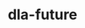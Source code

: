 ---
title: "dla-future"
layout: cache
categories: [package, develop]
meta: {"versions": ["0.4.0", "0.4.1"], "compilers": ["gcc@=11.4.0"], "oss": ["ubuntu22.04"], "platforms": ["linux"], "targets": ["neoverse_v1", "neoverse_v2", "x86_64_v3"], "stacks": ["e4s", "e4s-neoverse-v2", "e4s-neoverse_v1", "root"], "num_specs": 45, "num_specs_by_stack": {"root": 45, "e4s-neoverse_v1": 15, "e4s-neoverse-v2": 15, "e4s": 15}}
spec_details: [{"hash": "rf3fl5hpzmlzqnmowc22cnslbcavymgf", "compiler": "gcc@=11.4.0", "versions": ["0.4.0"], "os": "ubuntu22.04", "platform": "linux", "target": "neoverse_v1", "variants": ["build_system=cmake", "build_type=Release", "~cuda", "~doc", "generator=make", "~hdf5", "~ipo", "~miniapps", "~rocm", "+scalapack", "+shared"], "stacks": ["root", "e4s-neoverse_v1"], "size": "-", "tarball": "https://binaries.spack.io/develop/build_cache/linux-ubuntu22.04-neoverse_v1/gcc-11.4.0/dla-future-0.4.0/linux-ubuntu22.04-neoverse_v1-gcc-11.4.0-dla-future-0.4.0-rf3fl5hpzmlzqnmowc22cnslbcavymgf.spack"}, {"hash": "ij3b72owop5kb73gpwlo6jvkfpgls74t", "compiler": "gcc@=11.4.0", "versions": ["0.4.1"], "os": "ubuntu22.04", "platform": "linux", "target": "neoverse_v1", "variants": ["build_system=cmake", "build_type=Release", "~cuda", "~doc", "generator=ninja", "~hdf5", "~ipo", "~miniapps", "~rocm", "+scalapack", "+shared"], "stacks": ["root", "e4s-neoverse_v1"], "size": "-", "tarball": "https://binaries.spack.io/develop/build_cache/linux-ubuntu22.04-neoverse_v1/gcc-11.4.0/dla-future-0.4.1/linux-ubuntu22.04-neoverse_v1-gcc-11.4.0-dla-future-0.4.1-ij3b72owop5kb73gpwlo6jvkfpgls74t.spack"}, {"hash": "5vwyac52au3bceme5xvecwsgtu5krk5p", "compiler": "gcc@=11.4.0", "versions": ["0.4.1"], "os": "ubuntu22.04", "platform": "linux", "target": "neoverse_v1", "variants": ["build_system=cmake", "build_type=Release", "~cuda", "~doc", "generator=ninja", "~hdf5", "~ipo", "~miniapps", "~rocm", "+scalapack", "+shared"], "stacks": ["root", "e4s-neoverse_v1"], "size": "-", "tarball": "https://binaries.spack.io/develop/build_cache/linux-ubuntu22.04-neoverse_v1/gcc-11.4.0/dla-future-0.4.1/linux-ubuntu22.04-neoverse_v1-gcc-11.4.0-dla-future-0.4.1-5vwyac52au3bceme5xvecwsgtu5krk5p.spack"}, {"hash": "bt2u6rwhggi2uxx7ps7bwl4i2dtffflf", "compiler": "gcc@=11.4.0", "versions": ["0.4.0"], "os": "ubuntu22.04", "platform": "linux", "target": "neoverse_v1", "variants": ["build_system=cmake", "build_type=Release", "~cuda", "~doc", "generator=make", "~hdf5", "~ipo", "~miniapps", "~rocm", "+scalapack", "+shared"], "stacks": ["root", "e4s-neoverse_v1"], "size": "-", "tarball": "https://binaries.spack.io/develop/build_cache/linux-ubuntu22.04-neoverse_v1/gcc-11.4.0/dla-future-0.4.0/linux-ubuntu22.04-neoverse_v1-gcc-11.4.0-dla-future-0.4.0-bt2u6rwhggi2uxx7ps7bwl4i2dtffflf.spack"}, {"hash": "ngho4bvsershoqycqrhrmjrlysysk6fo", "compiler": "gcc@=11.4.0", "versions": ["0.4.1"], "os": "ubuntu22.04", "platform": "linux", "target": "neoverse_v1", "variants": ["build_system=cmake", "build_type=Release", "~cuda", "~doc", "generator=ninja", "~hdf5", "~ipo", "~miniapps", "~rocm", "+scalapack", "+shared"], "stacks": ["root", "e4s-neoverse_v1"], "size": "-", "tarball": "https://binaries.spack.io/develop/build_cache/linux-ubuntu22.04-neoverse_v1/gcc-11.4.0/dla-future-0.4.1/linux-ubuntu22.04-neoverse_v1-gcc-11.4.0-dla-future-0.4.1-ngho4bvsershoqycqrhrmjrlysysk6fo.spack"}, {"hash": "rxbdzodhpg2gtw5xh6c4gb7xibpr6niy", "compiler": "gcc@=11.4.0", "versions": ["0.4.0"], "os": "ubuntu22.04", "platform": "linux", "target": "neoverse_v1", "variants": ["build_system=cmake", "build_type=Release", "~cuda", "~doc", "generator=make", "~hdf5", "~ipo", "~miniapps", "~rocm", "+scalapack", "+shared"], "stacks": ["root", "e4s-neoverse_v1"], "size": "-", "tarball": "https://binaries.spack.io/develop/build_cache/linux-ubuntu22.04-neoverse_v1/gcc-11.4.0/dla-future-0.4.0/linux-ubuntu22.04-neoverse_v1-gcc-11.4.0-dla-future-0.4.0-rxbdzodhpg2gtw5xh6c4gb7xibpr6niy.spack"}, {"hash": "tlkxnbc7dphu7k4aef2rwefjwpwn7ron", "compiler": "gcc@=11.4.0", "versions": ["0.4.0"], "os": "ubuntu22.04", "platform": "linux", "target": "neoverse_v1", "variants": ["build_system=cmake", "build_type=Release", "~cuda", "~doc", "generator=make", "~hdf5", "~ipo", "~miniapps", "~rocm", "+scalapack", "+shared"], "stacks": ["root", "e4s-neoverse_v1"], "size": "-", "tarball": "https://binaries.spack.io/develop/build_cache/linux-ubuntu22.04-neoverse_v1/gcc-11.4.0/dla-future-0.4.0/linux-ubuntu22.04-neoverse_v1-gcc-11.4.0-dla-future-0.4.0-tlkxnbc7dphu7k4aef2rwefjwpwn7ron.spack"}, {"hash": "ycgjh4zvsbeawfq6ofseeh5445nmv75y", "compiler": "gcc@=11.4.0", "versions": ["0.4.0"], "os": "ubuntu22.04", "platform": "linux", "target": "neoverse_v1", "variants": ["build_system=cmake", "build_type=Release", "~cuda", "~doc", "generator=make", "~hdf5", "~ipo", "~miniapps", "~rocm", "+scalapack", "+shared"], "stacks": ["root", "e4s-neoverse_v1"], "size": "-", "tarball": "https://binaries.spack.io/develop/build_cache/linux-ubuntu22.04-neoverse_v1/gcc-11.4.0/dla-future-0.4.0/linux-ubuntu22.04-neoverse_v1-gcc-11.4.0-dla-future-0.4.0-ycgjh4zvsbeawfq6ofseeh5445nmv75y.spack"}, {"hash": "7k2dxut7esl5asfg742ybvkn2jin2pvc", "compiler": "gcc@=11.4.0", "versions": ["0.4.1"], "os": "ubuntu22.04", "platform": "linux", "target": "neoverse_v1", "variants": ["build_system=cmake", "build_type=Release", "~cuda", "~doc", "generator=ninja", "~hdf5", "~ipo", "~miniapps", "~rocm", "+scalapack", "+shared"], "stacks": ["root", "e4s-neoverse_v1"], "size": "-", "tarball": "https://binaries.spack.io/develop/build_cache/linux-ubuntu22.04-neoverse_v1/gcc-11.4.0/dla-future-0.4.1/linux-ubuntu22.04-neoverse_v1-gcc-11.4.0-dla-future-0.4.1-7k2dxut7esl5asfg742ybvkn2jin2pvc.spack"}, {"hash": "yn3g3jkmnmam3txfxrojfyab26sgiegl", "compiler": "gcc@=11.4.0", "versions": ["0.4.0"], "os": "ubuntu22.04", "platform": "linux", "target": "neoverse_v1", "variants": ["build_system=cmake", "build_type=Release", "~cuda", "~doc", "generator=make", "~hdf5", "~ipo", "~miniapps", "~rocm", "+scalapack", "+shared"], "stacks": ["root", "e4s-neoverse_v1"], "size": "-", "tarball": "https://binaries.spack.io/develop/build_cache/linux-ubuntu22.04-neoverse_v1/gcc-11.4.0/dla-future-0.4.0/linux-ubuntu22.04-neoverse_v1-gcc-11.4.0-dla-future-0.4.0-yn3g3jkmnmam3txfxrojfyab26sgiegl.spack"}, {"hash": "2ccnctr2qxpmecqh435dhmpkgvu4cfb6", "compiler": "gcc@=11.4.0", "versions": ["0.4.0"], "os": "ubuntu22.04", "platform": "linux", "target": "neoverse_v1", "variants": ["build_system=cmake", "build_type=Release", "~cuda", "~doc", "generator=make", "~hdf5", "~ipo", "~miniapps", "~rocm", "+scalapack", "+shared"], "stacks": ["root", "e4s-neoverse_v1"], "size": "-", "tarball": "https://binaries.spack.io/develop/build_cache/linux-ubuntu22.04-neoverse_v1/gcc-11.4.0/dla-future-0.4.0/linux-ubuntu22.04-neoverse_v1-gcc-11.4.0-dla-future-0.4.0-2ccnctr2qxpmecqh435dhmpkgvu4cfb6.spack"}, {"hash": "tvr2c6hqjtsmknwdvjj76f2ugxfcxjgb", "compiler": "gcc@=11.4.0", "versions": ["0.4.1"], "os": "ubuntu22.04", "platform": "linux", "target": "neoverse_v1", "variants": ["build_system=cmake", "build_type=Release", "~cuda", "~doc", "generator=ninja", "~hdf5", "~ipo", "~miniapps", "~rocm", "+scalapack", "+shared"], "stacks": ["root", "e4s-neoverse_v1"], "size": "-", "tarball": "https://binaries.spack.io/develop/build_cache/linux-ubuntu22.04-neoverse_v1/gcc-11.4.0/dla-future-0.4.1/linux-ubuntu22.04-neoverse_v1-gcc-11.4.0-dla-future-0.4.1-tvr2c6hqjtsmknwdvjj76f2ugxfcxjgb.spack"}, {"hash": "sxjzro7vudfdn3vs673dqtzehiarr3hh", "compiler": "gcc@=11.4.0", "versions": ["0.4.1"], "os": "ubuntu22.04", "platform": "linux", "target": "neoverse_v1", "variants": ["build_system=cmake", "build_type=Release", "~cuda", "~doc", "generator=ninja", "~hdf5", "~ipo", "~miniapps", "~rocm", "+scalapack", "+shared"], "stacks": ["root", "e4s-neoverse_v1"], "size": "-", "tarball": "https://binaries.spack.io/develop/build_cache/linux-ubuntu22.04-neoverse_v1/gcc-11.4.0/dla-future-0.4.1/linux-ubuntu22.04-neoverse_v1-gcc-11.4.0-dla-future-0.4.1-sxjzro7vudfdn3vs673dqtzehiarr3hh.spack"}, {"hash": "ab6q2j4rryibsahxrvdc7vdaul4l7q2w", "compiler": "gcc@=11.4.0", "versions": ["0.4.1"], "os": "ubuntu22.04", "platform": "linux", "target": "neoverse_v1", "variants": ["build_system=cmake", "build_type=Release", "~cuda", "~doc", "generator=ninja", "~hdf5", "~ipo", "~miniapps", "~rocm", "+scalapack", "+shared"], "stacks": ["root", "e4s-neoverse_v1"], "size": "-", "tarball": "https://binaries.spack.io/develop/build_cache/linux-ubuntu22.04-neoverse_v1/gcc-11.4.0/dla-future-0.4.1/linux-ubuntu22.04-neoverse_v1-gcc-11.4.0-dla-future-0.4.1-ab6q2j4rryibsahxrvdc7vdaul4l7q2w.spack"}, {"hash": "uqubckqdntkjmorhgzu4zfmn3ohidegu", "compiler": "gcc@=11.4.0", "versions": ["0.4.1"], "os": "ubuntu22.04", "platform": "linux", "target": "neoverse_v1", "variants": ["build_system=cmake", "build_type=Release", "~cuda", "~doc", "generator=ninja", "~hdf5", "~ipo", "~miniapps", "~rocm", "+scalapack", "+shared"], "stacks": ["root", "e4s-neoverse_v1"], "size": "-", "tarball": "https://binaries.spack.io/develop/build_cache/linux-ubuntu22.04-neoverse_v1/gcc-11.4.0/dla-future-0.4.1/linux-ubuntu22.04-neoverse_v1-gcc-11.4.0-dla-future-0.4.1-uqubckqdntkjmorhgzu4zfmn3ohidegu.spack"}, {"hash": "sixfhxxnakw6jhqtsd5ulbbyxcarzp2z", "compiler": "gcc@=11.4.0", "versions": ["0.4.0"], "os": "ubuntu22.04", "platform": "linux", "target": "neoverse_v2", "variants": ["build_system=cmake", "build_type=Release", "~cuda", "~doc", "generator=make", "~hdf5", "~ipo", "~miniapps", "~rocm", "+scalapack", "+shared"], "stacks": ["root", "e4s-neoverse-v2"], "size": "-", "tarball": "https://binaries.spack.io/develop/build_cache/linux-ubuntu22.04-neoverse_v2/gcc-11.4.0/dla-future-0.4.0/linux-ubuntu22.04-neoverse_v2-gcc-11.4.0-dla-future-0.4.0-sixfhxxnakw6jhqtsd5ulbbyxcarzp2z.spack"}, {"hash": "tobvevcprdyqn7vlonk3ysrwpvssesxj", "compiler": "gcc@=11.4.0", "versions": ["0.4.1"], "os": "ubuntu22.04", "platform": "linux", "target": "neoverse_v2", "variants": ["build_system=cmake", "build_type=Release", "~cuda", "~doc", "generator=ninja", "~hdf5", "~ipo", "~miniapps", "~rocm", "+scalapack", "+shared"], "stacks": ["root", "e4s-neoverse-v2"], "size": "-", "tarball": "https://binaries.spack.io/develop/build_cache/linux-ubuntu22.04-neoverse_v2/gcc-11.4.0/dla-future-0.4.1/linux-ubuntu22.04-neoverse_v2-gcc-11.4.0-dla-future-0.4.1-tobvevcprdyqn7vlonk3ysrwpvssesxj.spack"}, {"hash": "5jeq75lidxpqujhkdvps5dqtmpjn3ha3", "compiler": "gcc@=11.4.0", "versions": ["0.4.0"], "os": "ubuntu22.04", "platform": "linux", "target": "neoverse_v2", "variants": ["build_system=cmake", "build_type=Release", "~cuda", "~doc", "generator=make", "~hdf5", "~ipo", "~miniapps", "~rocm", "+scalapack", "+shared"], "stacks": ["root", "e4s-neoverse-v2"], "size": "-", "tarball": "https://binaries.spack.io/develop/build_cache/linux-ubuntu22.04-neoverse_v2/gcc-11.4.0/dla-future-0.4.0/linux-ubuntu22.04-neoverse_v2-gcc-11.4.0-dla-future-0.4.0-5jeq75lidxpqujhkdvps5dqtmpjn3ha3.spack"}, {"hash": "5m5b37ozssqyltttxjgll6tiylg7sfal", "compiler": "gcc@=11.4.0", "versions": ["0.4.1"], "os": "ubuntu22.04", "platform": "linux", "target": "neoverse_v2", "variants": ["build_system=cmake", "build_type=Release", "~cuda", "~doc", "generator=ninja", "~hdf5", "~ipo", "~miniapps", "~rocm", "+scalapack", "+shared"], "stacks": ["root", "e4s-neoverse-v2"], "size": "-", "tarball": "https://binaries.spack.io/develop/build_cache/linux-ubuntu22.04-neoverse_v2/gcc-11.4.0/dla-future-0.4.1/linux-ubuntu22.04-neoverse_v2-gcc-11.4.0-dla-future-0.4.1-5m5b37ozssqyltttxjgll6tiylg7sfal.spack"}, {"hash": "wgp4hvjupamptjypw73xyakvyho7f4qv", "compiler": "gcc@=11.4.0", "versions": ["0.4.1"], "os": "ubuntu22.04", "platform": "linux", "target": "neoverse_v2", "variants": ["build_system=cmake", "build_type=Release", "~cuda", "~doc", "generator=ninja", "~hdf5", "~ipo", "~miniapps", "~rocm", "+scalapack", "+shared"], "stacks": ["root", "e4s-neoverse-v2"], "size": "-", "tarball": "https://binaries.spack.io/develop/build_cache/linux-ubuntu22.04-neoverse_v2/gcc-11.4.0/dla-future-0.4.1/linux-ubuntu22.04-neoverse_v2-gcc-11.4.0-dla-future-0.4.1-wgp4hvjupamptjypw73xyakvyho7f4qv.spack"}, {"hash": "udi7mb2ikcpawghxtaplndscqspxllp5", "compiler": "gcc@=11.4.0", "versions": ["0.4.1"], "os": "ubuntu22.04", "platform": "linux", "target": "neoverse_v2", "variants": ["build_system=cmake", "build_type=Release", "~cuda", "~doc", "generator=ninja", "~hdf5", "~ipo", "~miniapps", "~rocm", "+scalapack", "+shared"], "stacks": ["root", "e4s-neoverse-v2"], "size": "-", "tarball": "https://binaries.spack.io/develop/build_cache/linux-ubuntu22.04-neoverse_v2/gcc-11.4.0/dla-future-0.4.1/linux-ubuntu22.04-neoverse_v2-gcc-11.4.0-dla-future-0.4.1-udi7mb2ikcpawghxtaplndscqspxllp5.spack"}, {"hash": "fbemhe6eujuayidxaot6i4nr3xovy4oe", "compiler": "gcc@=11.4.0", "versions": ["0.4.0"], "os": "ubuntu22.04", "platform": "linux", "target": "neoverse_v2", "variants": ["build_system=cmake", "build_type=Release", "~cuda", "~doc", "generator=make", "~hdf5", "~ipo", "~miniapps", "~rocm", "+scalapack", "+shared"], "stacks": ["root", "e4s-neoverse-v2"], "size": "-", "tarball": "https://binaries.spack.io/develop/build_cache/linux-ubuntu22.04-neoverse_v2/gcc-11.4.0/dla-future-0.4.0/linux-ubuntu22.04-neoverse_v2-gcc-11.4.0-dla-future-0.4.0-fbemhe6eujuayidxaot6i4nr3xovy4oe.spack"}, {"hash": "fk6rtsaxyvt4yuvvykl2wfmfq23fygmx", "compiler": "gcc@=11.4.0", "versions": ["0.4.1"], "os": "ubuntu22.04", "platform": "linux", "target": "neoverse_v2", "variants": ["build_system=cmake", "build_type=Release", "~cuda", "~doc", "generator=ninja", "~hdf5", "~ipo", "~miniapps", "~rocm", "+scalapack", "+shared"], "stacks": ["root", "e4s-neoverse-v2"], "size": "-", "tarball": "https://binaries.spack.io/develop/build_cache/linux-ubuntu22.04-neoverse_v2/gcc-11.4.0/dla-future-0.4.1/linux-ubuntu22.04-neoverse_v2-gcc-11.4.0-dla-future-0.4.1-fk6rtsaxyvt4yuvvykl2wfmfq23fygmx.spack"}, {"hash": "daxrmw2gj34mto4ffjqjbvhdfjdjpv4b", "compiler": "gcc@=11.4.0", "versions": ["0.4.0"], "os": "ubuntu22.04", "platform": "linux", "target": "neoverse_v2", "variants": ["build_system=cmake", "build_type=Release", "~cuda", "~doc", "generator=make", "~hdf5", "~ipo", "~miniapps", "~rocm", "+scalapack", "+shared"], "stacks": ["root", "e4s-neoverse-v2"], "size": "-", "tarball": "https://binaries.spack.io/develop/build_cache/linux-ubuntu22.04-neoverse_v2/gcc-11.4.0/dla-future-0.4.0/linux-ubuntu22.04-neoverse_v2-gcc-11.4.0-dla-future-0.4.0-daxrmw2gj34mto4ffjqjbvhdfjdjpv4b.spack"}, {"hash": "ke5zhebc5yqyp5k7zsm5bad25nn6y43m", "compiler": "gcc@=11.4.0", "versions": ["0.4.1"], "os": "ubuntu22.04", "platform": "linux", "target": "neoverse_v2", "variants": ["build_system=cmake", "build_type=Release", "~cuda", "~doc", "generator=ninja", "~hdf5", "~ipo", "~miniapps", "~rocm", "+scalapack", "+shared"], "stacks": ["root", "e4s-neoverse-v2"], "size": "-", "tarball": "https://binaries.spack.io/develop/build_cache/linux-ubuntu22.04-neoverse_v2/gcc-11.4.0/dla-future-0.4.1/linux-ubuntu22.04-neoverse_v2-gcc-11.4.0-dla-future-0.4.1-ke5zhebc5yqyp5k7zsm5bad25nn6y43m.spack"}, {"hash": "c44o5xiixb4rpt4yklypsbj757xwtoz5", "compiler": "gcc@=11.4.0", "versions": ["0.4.1"], "os": "ubuntu22.04", "platform": "linux", "target": "neoverse_v2", "variants": ["build_system=cmake", "build_type=Release", "~cuda", "~doc", "generator=ninja", "~hdf5", "~ipo", "~miniapps", "~rocm", "+scalapack", "+shared"], "stacks": ["root", "e4s-neoverse-v2"], "size": "-", "tarball": "https://binaries.spack.io/develop/build_cache/linux-ubuntu22.04-neoverse_v2/gcc-11.4.0/dla-future-0.4.1/linux-ubuntu22.04-neoverse_v2-gcc-11.4.0-dla-future-0.4.1-c44o5xiixb4rpt4yklypsbj757xwtoz5.spack"}, {"hash": "ttprrb3egpzqeohqkukoixp62rbpdf5h", "compiler": "gcc@=11.4.0", "versions": ["0.4.0"], "os": "ubuntu22.04", "platform": "linux", "target": "neoverse_v2", "variants": ["build_system=cmake", "build_type=Release", "~cuda", "~doc", "generator=make", "~hdf5", "~ipo", "~miniapps", "~rocm", "+scalapack", "+shared"], "stacks": ["root", "e4s-neoverse-v2"], "size": "-", "tarball": "https://binaries.spack.io/develop/build_cache/linux-ubuntu22.04-neoverse_v2/gcc-11.4.0/dla-future-0.4.0/linux-ubuntu22.04-neoverse_v2-gcc-11.4.0-dla-future-0.4.0-ttprrb3egpzqeohqkukoixp62rbpdf5h.spack"}, {"hash": "fko4lb2df5ukyiwcq2fbep2eshi4y7rj", "compiler": "gcc@=11.4.0", "versions": ["0.4.0"], "os": "ubuntu22.04", "platform": "linux", "target": "neoverse_v2", "variants": ["build_system=cmake", "build_type=Release", "~cuda", "~doc", "generator=make", "~hdf5", "~ipo", "~miniapps", "~rocm", "+scalapack", "+shared"], "stacks": ["root", "e4s-neoverse-v2"], "size": "-", "tarball": "https://binaries.spack.io/develop/build_cache/linux-ubuntu22.04-neoverse_v2/gcc-11.4.0/dla-future-0.4.0/linux-ubuntu22.04-neoverse_v2-gcc-11.4.0-dla-future-0.4.0-fko4lb2df5ukyiwcq2fbep2eshi4y7rj.spack"}, {"hash": "ok4afy7ueheyocko6bj2cg7dray6g4yl", "compiler": "gcc@=11.4.0", "versions": ["0.4.1"], "os": "ubuntu22.04", "platform": "linux", "target": "neoverse_v2", "variants": ["build_system=cmake", "build_type=Release", "~cuda", "~doc", "generator=ninja", "~hdf5", "~ipo", "~miniapps", "~rocm", "+scalapack", "+shared"], "stacks": ["root", "e4s-neoverse-v2"], "size": "-", "tarball": "https://binaries.spack.io/develop/build_cache/linux-ubuntu22.04-neoverse_v2/gcc-11.4.0/dla-future-0.4.1/linux-ubuntu22.04-neoverse_v2-gcc-11.4.0-dla-future-0.4.1-ok4afy7ueheyocko6bj2cg7dray6g4yl.spack"}, {"hash": "nnocnuspwkrkhxdsrhistno5jxbxgtcb", "compiler": "gcc@=11.4.0", "versions": ["0.4.0"], "os": "ubuntu22.04", "platform": "linux", "target": "neoverse_v2", "variants": ["build_system=cmake", "build_type=Release", "~cuda", "~doc", "generator=make", "~hdf5", "~ipo", "~miniapps", "~rocm", "+scalapack", "+shared"], "stacks": ["root", "e4s-neoverse-v2"], "size": "-", "tarball": "https://binaries.spack.io/develop/build_cache/linux-ubuntu22.04-neoverse_v2/gcc-11.4.0/dla-future-0.4.0/linux-ubuntu22.04-neoverse_v2-gcc-11.4.0-dla-future-0.4.0-nnocnuspwkrkhxdsrhistno5jxbxgtcb.spack"}, {"hash": "lzyufevlb3ahxujhpxctsnbcjp3qvmgb", "compiler": "gcc@=11.4.0", "versions": ["0.4.1"], "os": "ubuntu22.04", "platform": "linux", "target": "x86_64_v3", "variants": ["build_system=cmake", "build_type=Release", "~cuda", "~doc", "generator=ninja", "~hdf5", "~ipo", "~miniapps", "~rocm", "+scalapack", "+shared"], "stacks": ["root", "e4s"], "size": "-", "tarball": "https://binaries.spack.io/develop/build_cache/linux-ubuntu22.04-x86_64_v3/gcc-11.4.0/dla-future-0.4.1/linux-ubuntu22.04-x86_64_v3-gcc-11.4.0-dla-future-0.4.1-lzyufevlb3ahxujhpxctsnbcjp3qvmgb.spack"}, {"hash": "wes62q6kofntgscfdqu262eomhj2e24f", "compiler": "gcc@=11.4.0", "versions": ["0.4.0"], "os": "ubuntu22.04", "platform": "linux", "target": "x86_64_v3", "variants": ["build_system=cmake", "build_type=Release", "~cuda", "~doc", "generator=make", "~hdf5", "~ipo", "~miniapps", "~rocm", "+scalapack", "+shared"], "stacks": ["root", "e4s"], "size": "-", "tarball": "https://binaries.spack.io/develop/build_cache/linux-ubuntu22.04-x86_64_v3/gcc-11.4.0/dla-future-0.4.0/linux-ubuntu22.04-x86_64_v3-gcc-11.4.0-dla-future-0.4.0-wes62q6kofntgscfdqu262eomhj2e24f.spack"}, {"hash": "cqbrakput6jtfoe27oj4xgeq5di26tir", "compiler": "gcc@=11.4.0", "versions": ["0.4.1"], "os": "ubuntu22.04", "platform": "linux", "target": "x86_64_v3", "variants": ["build_system=cmake", "build_type=Release", "~cuda", "~doc", "generator=ninja", "~hdf5", "~ipo", "~miniapps", "~rocm", "+scalapack", "+shared"], "stacks": ["root", "e4s"], "size": "-", "tarball": "https://binaries.spack.io/develop/build_cache/linux-ubuntu22.04-x86_64_v3/gcc-11.4.0/dla-future-0.4.1/linux-ubuntu22.04-x86_64_v3-gcc-11.4.0-dla-future-0.4.1-cqbrakput6jtfoe27oj4xgeq5di26tir.spack"}, {"hash": "pya2ctofs4cucarqn5q5imi5p4nbi2qx", "compiler": "gcc@=11.4.0", "versions": ["0.4.0"], "os": "ubuntu22.04", "platform": "linux", "target": "x86_64_v3", "variants": ["build_system=cmake", "build_type=Release", "~cuda", "~doc", "generator=make", "~hdf5", "~ipo", "~miniapps", "~rocm", "+scalapack", "+shared"], "stacks": ["root", "e4s"], "size": "-", "tarball": "https://binaries.spack.io/develop/build_cache/linux-ubuntu22.04-x86_64_v3/gcc-11.4.0/dla-future-0.4.0/linux-ubuntu22.04-x86_64_v3-gcc-11.4.0-dla-future-0.4.0-pya2ctofs4cucarqn5q5imi5p4nbi2qx.spack"}, {"hash": "ysz5lyqilkotfeocab7h73mabgloing2", "compiler": "gcc@=11.4.0", "versions": ["0.4.0"], "os": "ubuntu22.04", "platform": "linux", "target": "x86_64_v3", "variants": ["build_system=cmake", "build_type=Release", "~cuda", "~doc", "generator=make", "~hdf5", "~ipo", "~miniapps", "~rocm", "+scalapack", "+shared"], "stacks": ["root", "e4s"], "size": "-", "tarball": "https://binaries.spack.io/develop/build_cache/linux-ubuntu22.04-x86_64_v3/gcc-11.4.0/dla-future-0.4.0/linux-ubuntu22.04-x86_64_v3-gcc-11.4.0-dla-future-0.4.0-ysz5lyqilkotfeocab7h73mabgloing2.spack"}, {"hash": "2nzjv7zmrgx27s5qmhcb7gke2n7oe3vt", "compiler": "gcc@=11.4.0", "versions": ["0.4.1"], "os": "ubuntu22.04", "platform": "linux", "target": "x86_64_v3", "variants": ["build_system=cmake", "build_type=Release", "~cuda", "~doc", "generator=ninja", "~hdf5", "~ipo", "~miniapps", "~rocm", "+scalapack", "+shared"], "stacks": ["root", "e4s"], "size": "-", "tarball": "https://binaries.spack.io/develop/build_cache/linux-ubuntu22.04-x86_64_v3/gcc-11.4.0/dla-future-0.4.1/linux-ubuntu22.04-x86_64_v3-gcc-11.4.0-dla-future-0.4.1-2nzjv7zmrgx27s5qmhcb7gke2n7oe3vt.spack"}, {"hash": "xtnb2w2hjend627d6gy74vuoeojgw2vo", "compiler": "gcc@=11.4.0", "versions": ["0.4.1"], "os": "ubuntu22.04", "platform": "linux", "target": "x86_64_v3", "variants": ["build_system=cmake", "build_type=Release", "~cuda", "~doc", "generator=ninja", "~hdf5", "~ipo", "~miniapps", "~rocm", "+scalapack", "+shared"], "stacks": ["root", "e4s"], "size": "-", "tarball": "https://binaries.spack.io/develop/build_cache/linux-ubuntu22.04-x86_64_v3/gcc-11.4.0/dla-future-0.4.1/linux-ubuntu22.04-x86_64_v3-gcc-11.4.0-dla-future-0.4.1-xtnb2w2hjend627d6gy74vuoeojgw2vo.spack"}, {"hash": "pz344oimbzwfh5tdn7ld626nhyqoradw", "compiler": "gcc@=11.4.0", "versions": ["0.4.0"], "os": "ubuntu22.04", "platform": "linux", "target": "x86_64_v3", "variants": ["build_system=cmake", "build_type=Release", "~cuda", "~doc", "generator=make", "~hdf5", "~ipo", "~miniapps", "~rocm", "+scalapack", "+shared"], "stacks": ["root", "e4s"], "size": "-", "tarball": "https://binaries.spack.io/develop/build_cache/linux-ubuntu22.04-x86_64_v3/gcc-11.4.0/dla-future-0.4.0/linux-ubuntu22.04-x86_64_v3-gcc-11.4.0-dla-future-0.4.0-pz344oimbzwfh5tdn7ld626nhyqoradw.spack"}, {"hash": "lhuuvdntfcwl2fjzpgksegqhzehegl2k", "compiler": "gcc@=11.4.0", "versions": ["0.4.1"], "os": "ubuntu22.04", "platform": "linux", "target": "x86_64_v3", "variants": ["build_system=cmake", "build_type=Release", "~cuda", "~doc", "generator=ninja", "~hdf5", "~ipo", "~miniapps", "~rocm", "+scalapack", "+shared"], "stacks": ["root", "e4s"], "size": "-", "tarball": "https://binaries.spack.io/develop/build_cache/linux-ubuntu22.04-x86_64_v3/gcc-11.4.0/dla-future-0.4.1/linux-ubuntu22.04-x86_64_v3-gcc-11.4.0-dla-future-0.4.1-lhuuvdntfcwl2fjzpgksegqhzehegl2k.spack"}, {"hash": "uvjdlkgwvfhxfd7hljn6tm6ezmcwdsps", "compiler": "gcc@=11.4.0", "versions": ["0.4.0"], "os": "ubuntu22.04", "platform": "linux", "target": "x86_64_v3", "variants": ["build_system=cmake", "build_type=Release", "~cuda", "~doc", "generator=make", "~hdf5", "~ipo", "~miniapps", "~rocm", "+scalapack", "+shared"], "stacks": ["root", "e4s"], "size": "-", "tarball": "https://binaries.spack.io/develop/build_cache/linux-ubuntu22.04-x86_64_v3/gcc-11.4.0/dla-future-0.4.0/linux-ubuntu22.04-x86_64_v3-gcc-11.4.0-dla-future-0.4.0-uvjdlkgwvfhxfd7hljn6tm6ezmcwdsps.spack"}, {"hash": "7pacj5xht2n6unrwwvsszwlh3qpkubvo", "compiler": "gcc@=11.4.0", "versions": ["0.4.1"], "os": "ubuntu22.04", "platform": "linux", "target": "x86_64_v3", "variants": ["build_system=cmake", "build_type=Release", "~cuda", "~doc", "generator=ninja", "~hdf5", "~ipo", "~miniapps", "~rocm", "+scalapack", "+shared"], "stacks": ["root", "e4s"], "size": "-", "tarball": "https://binaries.spack.io/develop/build_cache/linux-ubuntu22.04-x86_64_v3/gcc-11.4.0/dla-future-0.4.1/linux-ubuntu22.04-x86_64_v3-gcc-11.4.0-dla-future-0.4.1-7pacj5xht2n6unrwwvsszwlh3qpkubvo.spack"}, {"hash": "ufqbk27aw34njngm7eiinrhljrawfpsp", "compiler": "gcc@=11.4.0", "versions": ["0.4.0"], "os": "ubuntu22.04", "platform": "linux", "target": "x86_64_v3", "variants": ["build_system=cmake", "build_type=Release", "~cuda", "~doc", "generator=make", "~hdf5", "~ipo", "~miniapps", "~rocm", "+scalapack", "+shared"], "stacks": ["root", "e4s"], "size": "-", "tarball": "https://binaries.spack.io/develop/build_cache/linux-ubuntu22.04-x86_64_v3/gcc-11.4.0/dla-future-0.4.0/linux-ubuntu22.04-x86_64_v3-gcc-11.4.0-dla-future-0.4.0-ufqbk27aw34njngm7eiinrhljrawfpsp.spack"}, {"hash": "3yscexofo23xqlw57wcf2wy4w5b6jxun", "compiler": "gcc@=11.4.0", "versions": ["0.4.1"], "os": "ubuntu22.04", "platform": "linux", "target": "x86_64_v3", "variants": ["build_system=cmake", "build_type=Release", "~cuda", "~doc", "generator=ninja", "~hdf5", "~ipo", "~miniapps", "~rocm", "+scalapack", "+shared"], "stacks": ["root", "e4s"], "size": "-", "tarball": "https://binaries.spack.io/develop/build_cache/linux-ubuntu22.04-x86_64_v3/gcc-11.4.0/dla-future-0.4.1/linux-ubuntu22.04-x86_64_v3-gcc-11.4.0-dla-future-0.4.1-3yscexofo23xqlw57wcf2wy4w5b6jxun.spack"}, {"hash": "7d4exzmk2yqsbok2vl2khs2p5fvgo63c", "compiler": "gcc@=11.4.0", "versions": ["0.4.1"], "os": "ubuntu22.04", "platform": "linux", "target": "x86_64_v3", "variants": ["build_system=cmake", "build_type=Release", "~cuda", "~doc", "generator=ninja", "~hdf5", "~ipo", "~miniapps", "~rocm", "+scalapack", "+shared"], "stacks": ["root", "e4s"], "size": "-", "tarball": "https://binaries.spack.io/develop/build_cache/linux-ubuntu22.04-x86_64_v3/gcc-11.4.0/dla-future-0.4.1/linux-ubuntu22.04-x86_64_v3-gcc-11.4.0-dla-future-0.4.1-7d4exzmk2yqsbok2vl2khs2p5fvgo63c.spack"}, {"hash": "nu3f7zslijalykvxiadsbamhjazrztax", "compiler": "gcc@=11.4.0", "versions": ["0.4.0"], "os": "ubuntu22.04", "platform": "linux", "target": "x86_64_v3", "variants": ["build_system=cmake", "build_type=Release", "~cuda", "~doc", "generator=make", "~hdf5", "~ipo", "~miniapps", "~rocm", "+scalapack", "+shared"], "stacks": ["root", "e4s"], "size": "-", "tarball": "https://binaries.spack.io/develop/build_cache/linux-ubuntu22.04-x86_64_v3/gcc-11.4.0/dla-future-0.4.0/linux-ubuntu22.04-x86_64_v3-gcc-11.4.0-dla-future-0.4.0-nu3f7zslijalykvxiadsbamhjazrztax.spack"}]
---